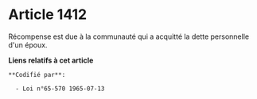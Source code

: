 # Article 1412

Récompense est due à la communauté qui a acquitté la dette personnelle d'un époux.

**Liens relatifs à cet article**

	**Codifié par**:

	  - Loi n°65-570 1965-07-13
